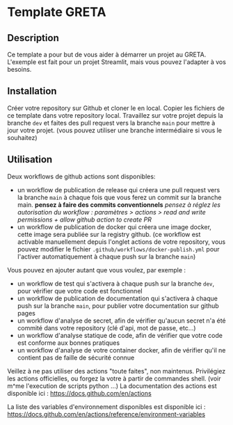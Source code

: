 # Template GRETA

## Description
Ce template a pour but de vous aider à démarrer un projet au GRETA. 
L'exemple est fait pour un projet Streamlit, mais vous pouvez l'adapter à vos besoins.

## Installation
Créer votre repository sur Github et cloner le en local.
Copier les fichiers de ce template dans votre repository local.
Travaillez sur votre projet depuis la branche `dev` et faites des pull request vers la branche `main` pour mettre à jour votre projet. (vous pouvez utiliser une branche intermédiaire si vous le souhaitez)

## Utilisation
Deux workflows de github actions sont disponibles:
- un workflow de publication de release qui créera une pull request vers la branche `main` à chaque fois que vous ferez un commit sur la branche main. **pensez à faire des commits conventionnels** *pensez à réglez les autorisation du workflow : paramètres > actions > read and write permissions + allow github action to create PR*
- un workflow de publication de docker qui créera une image docker, cette image sera publiée sur la registry github. (ce workflow est activable manuellement depuis l'onglet actions de votre repository, vous pouvez modifier le fichier `.github/workflows/docker-publish.yml` pour l'activer automatiquement à chaque push sur la branche `main`)

Vous pouvez en ajouter autant que vous voulez, par exemple :
- un workflow de test qui s'activera à chaque push sur la branche `dev`, pour vérifier que votre code est fonctionnel
- un workflow de publication de documentation qui s'activera à chaque push sur la branche `main`, pour publier votre documentation sur github pages
- un workflow d'analyse de secret, afin de vérifier qu'aucun secret n'a été commité dans votre repository (clé d'api, mot de passe, etc...)
- un workflow d'analyse statique de code, afin de vérifier que votre code est conforme aux bonnes pratiques
- un workflow d'analyse de votre container docker, afin de vérifier qu'il ne contient pas de faille de sécurité connue

Veillez à ne pas utiliser des actions "toute faites", non maintenus. Privilégiez les actions officielles, ou forgez la votre à partir de commandes shell. (voir m^me l'execution de scripts python ...)
La documentation des actions est disponible ici : https://docs.github.com/en/actions

La liste des variables d'environnement disponibles est disponible ici : https://docs.github.com/en/actions/reference/environment-variables 
